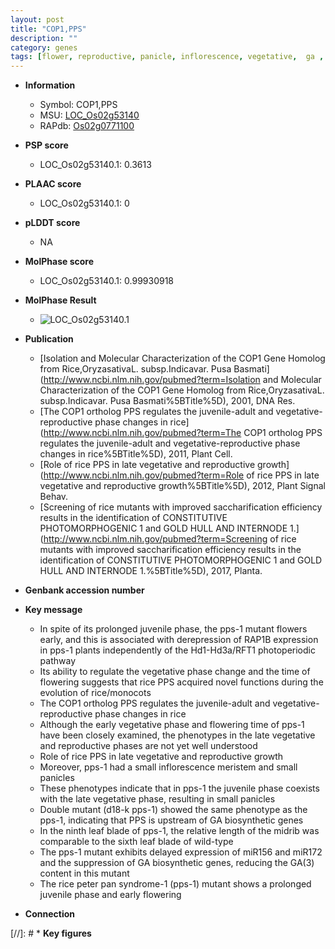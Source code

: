 ```yaml
---
layout: post
title: "COP1,PPS"
description: ""
category: genes
tags: [flower, reproductive, panicle, inflorescence, vegetative,  ga , growth, leaf, meristem, flowering time]
---
```


* **Information**  
    + Symbol: COP1,PPS  
    + MSU: [LOC_Os02g53140](http://rice.plantbiology.msu.edu/cgi-bin/ORF_infopage.cgi?orf=LOC_Os02g53140)  
    + RAPdb: [Os02g0771100](http://rapdb.dna.affrc.go.jp/viewer/gbrowse_details/irgsp1?name=Os02g0771100)  

* **PSP score**  
    + LOC_Os02g53140.1: 0.3613 

* **PLAAC score**  
    + LOC_Os02g53140.1: 0 

* **pLDDT score**
    + NA


* **MolPhase score**
    + LOC_Os02g53140.1: 0.99930918

* **MolPhase Result**
    + ![LOC_Os02g53140.1](https://304243504.github.io/Pictures/LOC_Os02g/LOC_Os02g53140.1.png)

* **Publication**  
    + [Isolation and Molecular Characterization of the COP1 Gene Homolog from Rice,OryzasativaL. subsp.Indicavar. Pusa Basmati](http://www.ncbi.nlm.nih.gov/pubmed?term=Isolation and Molecular Characterization of the COP1 Gene Homolog from Rice,OryzasativaL. subsp.Indicavar. Pusa Basmati%5BTitle%5D), 2001, DNA Res.
    + [The COP1 ortholog PPS regulates the juvenile-adult and vegetative-reproductive phase changes in rice](http://www.ncbi.nlm.nih.gov/pubmed?term=The COP1 ortholog PPS regulates the juvenile-adult and vegetative-reproductive phase changes in rice%5BTitle%5D), 2011, Plant Cell.
    + [Role of rice PPS in late vegetative and reproductive growth](http://www.ncbi.nlm.nih.gov/pubmed?term=Role of rice PPS in late vegetative and reproductive growth%5BTitle%5D), 2012, Plant Signal Behav.
    + [Screening of rice mutants with improved saccharification efficiency results in the identification of CONSTITUTIVE PHOTOMORPHOGENIC 1 and GOLD HULL AND INTERNODE 1.](http://www.ncbi.nlm.nih.gov/pubmed?term=Screening of rice mutants with improved saccharification efficiency results in the identification of CONSTITUTIVE PHOTOMORPHOGENIC 1 and GOLD HULL AND INTERNODE 1.%5BTitle%5D), 2017, Planta.

* **Genbank accession number**  

* **Key message**  
    + In spite of its prolonged juvenile phase, the pps-1 mutant flowers early, and this is associated with derepression of RAP1B expression in pps-1 plants independently of the Hd1-Hd3a/RFT1 photoperiodic pathway
    + Its ability to regulate the vegetative phase change and the time of flowering suggests that rice PPS acquired novel functions during the evolution of rice/monocots
    + The COP1 ortholog PPS regulates the juvenile-adult and vegetative-reproductive phase changes in rice
    + Although the early vegetative phase and flowering time of pps-1 have been closely examined, the phenotypes in the late vegetative and reproductive phases are not yet well understood
    + Role of rice PPS in late vegetative and reproductive growth
    + Moreover, pps-1 had a small inflorescence meristem and small panicles
    + These phenotypes indicate that in pps-1 the juvenile phase coexists with the late vegetative phase, resulting in small panicles
    + Double mutant (d18-k pps-1) showed the same phenotype as the pps-1, indicating that PPS is upstream of GA biosynthetic genes
    + In the ninth leaf blade of pps-1, the relative length of the midrib was comparable to the sixth leaf blade of wild-type
    + The pps-1 mutant exhibits delayed expression of miR156 and miR172 and the suppression of GA biosynthetic genes, reducing the GA(3) content in this mutant
    + The rice peter pan syndrome-1 (pps-1) mutant shows a prolonged juvenile phase and early flowering

* **Connection**  

[//]: # * **Key figures**  


